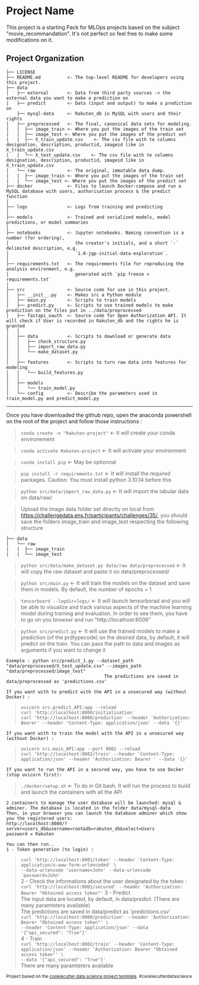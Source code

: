 Project Name
==============================

This project is a starting Pack for MLOps projects based on the subject "movie_recommandation". It's not perfect so feel free to make some modifications on it.

Project Organization
------------

    ├── LICENSE
    ├── README.md          <- The top-level README for developers using this project.
    ├── data
    │   ├── external       <- Data from third party sources -> the external data you want to make a prediction on
    │   ├── predict        <- Data (input and output) to make a prediction on
        ├── mysql-data     <- Rakuten_db in MySQL with users and their rights
    │   ├── preprocessed   <- The final, canonical data sets for modeling.
    |   |  ├── image_train <- Where you put the images of the train set
    |   |  ├── image_test <- Where you put the images of the predict set
    |   |  ├── X_train_update.csv    <- The csv file with te columns designation, description, productid, imageid like in X_train_update.csv
    |   |  └── X_test_update.csv    <- The csv file with te columns designation, description, productid, imageid like in X_train_update.csv
    │   └── raw            <- The original, immutable data dump.
    |   |  ├── image_train <- Where you put the images of the train set
    |   |  └── image_test <- Where you put the images of the predict set
    ├── docker             <- Files to launch Docker-compose and run a MySQL database with users, authorisation process & the predict function
    │
    ├── logs               <- Logs from training and predicting
    │
    ├── models             <- Trained and serialized models, model predictions, or model summaries
    │
    ├── notebooks          <- Jupyter notebooks. Naming convention is a number (for ordering),
    │                         the creator's initials, and a short `-` delimited description, e.g.
    │                         `1.0-jqp-initial-data-exploration`.
    │
    ├── requirements.txt   <- The requirements file for reproducing the analysis environment, e.g.
    │                         generated with `pip freeze > requirements.txt`
    │
    ├── src                <- Source code for use in this project.
    │   ├── __init__.py    <- Makes src a Python module
    │   ├── main.py        <- Scripts to train models 
    │   ├── predict.py     <- Scripts to use trained models to make prediction on the files put in ../data/preprocessed
    │   ├── fastapi_oauth  <- Source code for Open Authorization API. It will check if User is recorded in Rakuten_db and the rights he is granted
    │   │
    │   ├── data           <- Scripts to download or generate data
    │   │   ├── check_structure.py    
    │   │   ├── import_raw_data.py 
    │   │   └── make_dataset.py
    │   │
    │   ├── features       <- Scripts to turn raw data into features for modeling
    │   │   └── build_features.py
    │   │
    │   ├── models                
    │   │   └── train_model.py
    │   └── config         <- Describe the parameters used in train_model.py and predict_model.py

--------

Once you have downloaded the github repo, open the anaconda powershell on the root of the project and follow those instructions :

> `conda create -n "Rakuten-project"`    <- It will create your conda environement

> `conda activate Rakuten-project`       <- It will activate your environment

> `conda install pip`                    <- May be optionnal

> `pip install -r requirements.txt`      <- It will install the required packages. Caution: You must install python 3.10.14 before this

> `python src/data/import_raw_data.py`   <- It will import the tabular data on data/raw/

> Upload the image data folder set directly on local from https://challengedata.ens.fr/participants/challenges/35/, you should save the folders image_train and image_test respecting the following structure

    ├── data
    │   └── raw           
    |   |  ├── image_train 
    |   |  └── image_test 

> `python src/data/make_dataset.py data/raw data/preprocessed`      <- It will copy the raw dataset and paste it on data/preprocessed/

> `python src/main.py`                   <- It will train the models on the dataset and save them in models. By default, the number of epochs = 1

> `tensorboard --logdir=logs/`           <- It will launch tensorborad and you will be able to visualize and track various aspects of the machine learning model during training and evaluation.
                                            In order to see them, you have to go on you browser and run "http://localhost:6006"

> `python src/predict.py`                <- It will use the trained models to make a prediction (of the prdtypecode) on the desired data, by default, it will predict on the train. You can pass the path to data and images as arguments if you want to change it
>
    Exemple : python src/predict_1.py --dataset_path "data/preprocessed/X_test_update.csv" --images_path "data/preprocessed/image_test"                         
                                         The predictions are saved in data/preprocessed as 'predictions.csv'  

    If you want with to predict with the API in a unsecured way (without Docker) :  
> `uvicorn src.predict_API:app --reload`  
> `curl 'http://localhost:8000/initialisation'`   
> `curl 'http://localhost:8000/prediction' --header 'Authorization: Bearer' --header 'Content-Type: application/json' --data '{}'`  

    If you want with to train the model with the API in a unsecured way (without Docker) :   
> `uvicorn src.main_API:app --port 8002 --reload`  
> `curl 'http://localhost:8002/train' --header 'Content-Type: application/json' --header 'Authorization: Bearer ' --data '{}'`  
 

    If you want to run the API in a secured way, you have to use Docker (stop uvicorn first):   
> `./docker/setup.sh`                    <- To do in Git bash. It will run the process to build and launch the containers with all the API    

    2 containers to manage the user database will be launched: mysql & adminer. The database is located in the folder data/mysql-data  
    Then, in your browser you can launch the database adminer which show you the registered users:  
    http://localhost:8080/?server=users_db&username=root&db=rakuten_db&select=Users  
    password = Rakuten  

    You can then run..  
    1 - Token generation (to login) :  
>   `curl 'http://localhost:8001/token' --header 'Content-Type: application/x-www-form-urlencoded' \`    
>       `--data-urlencode 'username=John' --data-urlencode 'password=John'`    
    2 - Check the informations about the user designated by the token :   
>   `curl 'http://localhost:8001/secured' --header 'Authorization: Bearer "Obtained access token"'`
    3 - Predict  
        The input data are located, by default, in data/predict.  (There are many paramteters available)   
        The predictions are saved in data/predict as 'predictions.csv'    
>   `curl 'http://localhost:8000/prediction' --header 'Authorization: Bearer "Obtained access token"' \`  
>        `--header 'Content-Type: application/json' --data '{"api_secured": "True"}'`  
    4 - Train   
>   `curl 'http://localhost:8002/train' --header 'Content-Type: application/json' --header 'Authorization: Bearer "Obtained access token"' \`    
>       `--data '{"api_secured": "True"}'`  
        There are many paramteters available   

<p><small>Project based on the <a target="_blank" href="https://drivendata.github.io/cookiecutter-data-science/">cookiecutter data science project template</a>. #cookiecutterdatascience</small></p>

